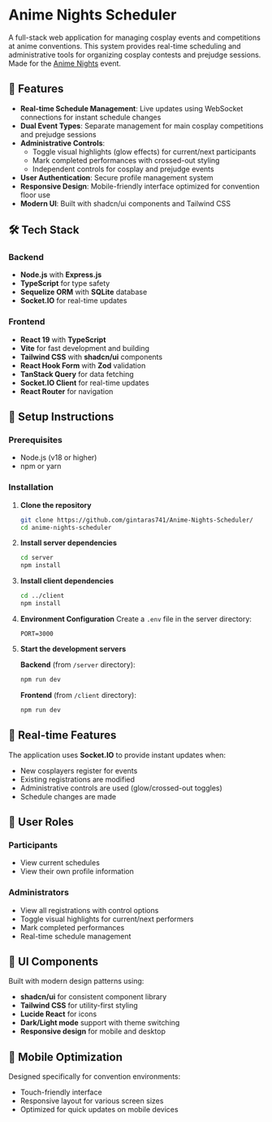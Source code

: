 # Anime Nights Scheduler

A full-stack web application for managing cosplay events and competitions at anime conventions. This system provides real-time scheduling and administrative tools for organizing cosplay contests and prejudge sessions. Made for the [Anime Nights](https://www.facebook.com/AnimeNights/) event.

## 🌟 Features

- **Real-time Schedule Management**: Live updates using WebSocket connections for instant schedule changes
- **Dual Event Types**: Separate management for main cosplay competitions and prejudge sessions
- **Administrative Controls**: 
  - Toggle visual highlights (glow effects) for current/next participants
  - Mark completed performances with crossed-out styling
  - Independent controls for cosplay and prejudge events
- **User Authentication**: Secure profile management system
- **Responsive Design**: Mobile-friendly interface optimized for convention floor use
- **Modern UI**: Built with shadcn/ui components and Tailwind CSS

## 🛠 Tech Stack

### Backend
- **Node.js** with **Express.js**
- **TypeScript** for type safety
- **Sequelize ORM** with **SQLite** database
- **Socket.IO** for real-time updates

### Frontend
- **React 19** with **TypeScript**
- **Vite** for fast development and building
- **Tailwind CSS** with **shadcn/ui** components
- **React Hook Form** with **Zod** validation
- **TanStack Query** for data fetching
- **Socket.IO Client** for real-time updates
- **React Router** for navigation

## 🚀 Setup Instructions

### Prerequisites
- Node.js (v18 or higher)
- npm or yarn

### Installation

1. **Clone the repository**
   ```bash
   git clone https://github.com/gintaras741/Anime-Nights-Scheduler/
   cd anime-nights-scheduler
   ```

2. **Install server dependencies**
   ```bash
   cd server
   npm install
   ```

3. **Install client dependencies**
   ```bash
   cd ../client
   npm install
   ```

4. **Environment Configuration**
   Create a `.env` file in the server directory:
   ```env
   PORT=3000
   ```

5. **Start the development servers**
   
   **Backend** (from `/server` directory):
   ```bash
   npm run dev
   ```
   
   **Frontend** (from `/client` directory):
   ```bash
   npm run dev
   ```

## 🎯 Real-time Features

The application uses **Socket.IO** to provide instant updates when:
- New cosplayers register for events
- Existing registrations are modified
- Administrative controls are used (glow/crossed-out toggles)
- Schedule changes are made

## 👥 User Roles

### Participants
- View current schedules
- View their own profile information

### Administrators
- View all registrations with control options
- Toggle visual highlights for current/next performers
- Mark completed performances
- Real-time schedule management

## 🎨 UI Components

Built with modern design patterns using:
- **shadcn/ui** for consistent component library
- **Tailwind CSS** for utility-first styling
- **Lucide React** for icons
- **Dark/Light mode** support with theme switching
- **Responsive design** for mobile and desktop

## 📱 Mobile Optimization

Designed specifically for convention environments:
- Touch-friendly interface
- Responsive layout for various screen sizes
- Optimized for quick updates on mobile devices
